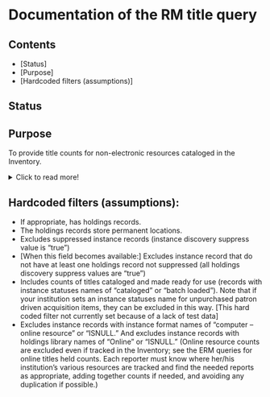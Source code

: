 # Documentation of the RM title query

## Contents
* [Status]
* [Purpose]
* [Hardcoded filters (assumptions)]


## Status

## Purpose
To provide title counts for non-electronic resources cataloged in the Inventory.  

<details>
  <summary>Click to read more!</summary>
  
  * Provides unique title counts (i.e., only one count if more than one copy/subscription).  See assumptions and filters available below. Note that it is It is generally assumed that if you need a holdings count as of a certain date, you take it on that date; while you can use processing dates to exclude items newly added after a certain date, you cannot get back titles that were withdrawn or transferred through this query. Local and national definitions can be updated from year to year; be sure to review for needed changes.
  </details>
  
  ## Hardcoded filters (assumptions):
*	If appropriate, has holdings records.
*	The holdings records store permanent locations.
*	Excludes suppressed instance records (instance discovery suppress value is “true”)
*	[When this field becomes available:] Excludes instance record that do not have at least one holdings record not suppressed (all holdings discovery suppress values are “true”)
*	Includes counts of titles cataloged and made ready for use (records with instance statuses names of “cataloged” or “batch loaded”).  Note that if  your institution sets an instance statuses name for unpurchased patron driven acquisition items, they can be excluded in this way.  [This hard coded filter not currently set because of a lack of test data]
*	Excludes instance records with instance format names of “computer – online resource” or “ISNULL.”  And excludes instance records with holdings library names of “Online” or “ISNULL.”  (Online resource counts are excluded even if tracked in the Inventory; see the ERM queries for online titles held counts. Each reporter must know where her/his institution’s various resources are tracked and find the needed reports as appropriate, adding together counts if needed, and avoiding any duplication if possible.)
